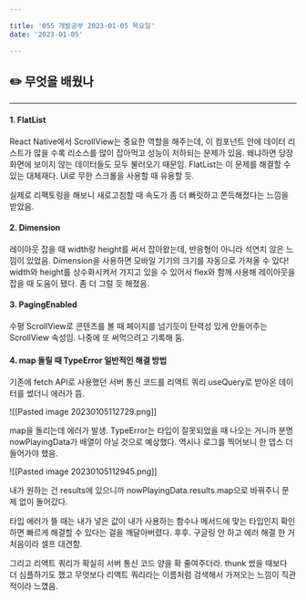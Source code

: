 ```yaml
---

title: '055 개발공부 2023-01-05 목요일'
date: '2023-01-05'

---
```


## ✏️ 무엇을 배웠나
---
#### 1. FlatList
React Native에서 ScrollView는 중요한 역할을 해주는데, 이 컴포넌트 안에 데이터 리스트가 많을 수록 리소스를 많이 잡아먹고 성능이 저하되는 문제가 있음. 왜냐하면 당장 화면에 보이지 않는 데이터들도 모두 불러오기 때문임. FlatList는 이 문제를 해결할 수 있는 대체재다. UI로 무한 스크롤을 사용할 때 유용할 듯.

실제로 리팩토링을 해보니 새로고침할 때 속도가 좀 더 빠릿하고 쫀득해졌다는 느낌을 받았음.

#### 2. Dimension
레이아웃 잡을 때 width랑 height를 써서 잡아왔는데, 반응형이 아니라 석연치 않은 느낌이 있었음. Dimension을 사용하면 모바일 기기의 크기를 자동으로 가져올 수 있다! width와 height를 상수화시켜서 가지고 있을 수 있어서 flex와 함께 사용해 레이아웃을 잡을 때 도움이 됐다. 좀 더 그럴 듯 해졌음.

#### 3. PagingEnabled
수평 ScrollView로 콘텐츠를 볼 때 페이지를 넘기듯이 탄력성 있게 만들어주는 ScrollView 속성임. 나중에 또 써먹으려고 기록해 둠.

#### 4. map 돌릴 때 TypeError 일반적인 해결 방법

기존에 fetch API로 사용했던 서버 통신 코드를 리액트 쿼리 useQuery로 받아온 데이터를 썼더니 에러가 뜸.

![[Pasted image 20230105112729.png]]

map을 돌리는데 에러가 발생. TypeError는 타입이 잘못되었을 때 나오는 거니까 분명 nowPlayingData가 배열이 아닐 것으로 예상했다. 역시나 로그를 찍어보니 한 뎁스 더 들어가야 했음.

![[Pasted image 20230105112945.png]]

내가 원하는 건 results에 있으니까 nowPlayingData.results.map으로 바꿔주니 문제 없이 돌어갔다.

타입 에러가 뜰 때는 내가 넣은 값이 내가 사용하는 함수나 메서드에 맞는 타입인지 확인하면 빠르게 해결할 수 있다는 걸을 깨달아버렸다. 후후. 구글링 안 하고 에러 해결 한 거 처음이라 셀프 대견함.

그리고 리액트 쿼리가 확실히 서버 통신 코드 양을 확 줄여주더라. thunk 썼을 때보다 더 심플하기도 했고 무엇보다 리액트 쿼리라는 이름처럼 검색해서 가져오는 느낌이 직관적이라 느꼈음. 
